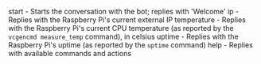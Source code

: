 start \- Starts the conversation with the bot; replies with 'Welcome'
ip \- Replies with the Raspberry Pi's current external IP
temperature \- Replies with the Raspberry Pi's current CPU temperature \(as reported by the `vcgencmd measure_temp` command\), in celsius
uptime \- Replies with the Raspberry Pi's uptime \(as reported by the `uptime` command\)
help \- Replies with available commands and actions